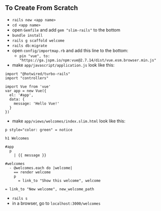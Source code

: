 ## To Create From Scratch
- `rails new <app name>`
- `cd <app name>`
- open `Gemfile` and add `gem "slim-rails"` to the bottom
- `bundle install`
- `rails g scaffold welcome`
- `rails db:migrate`
- open `config/importmap.rb` and add this line to the bottom:
  - `pin "vue", to: "https://ga.jspm.io/npm:vue@2.7.14/dist/vue.esm.browser.min.js"`
- make `app/javascript/application.js` look like this:
```
import "@hotwired/turbo-rails"
import "controllers"

import Vue from 'vue'
var app = new Vue({
  el: '#app',
  data: {
    message: 'Hello Vue!'
  }
})
```
- make `app/views/welcomes/index.slim.html` look like this:
```
p style="color: green" = notice

h1 Welcomes

#app
  p
    | {{ message }}

#welcomes
  - @welcomes.each do |welcome|
    == render welcome
    p
      = link_to "Show this welcome", welcome

= link_to "New welcome", new_welcome_path

```
- `rails s`
- in a browser, go to `localhost:3000/welcomes`